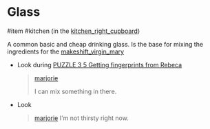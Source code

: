 # Glass

#item #kitchen (in the [kitchen_right_cupboard](kitchen_right_cupboard.md))

A common basic and cheap drinking glass. Is the base for mixing the ingredients for the [makeshift_virgin_mary](items/makeshift_virgin_mary.md)

- Look during [PUZZLE 3 5 Getting fingerprints from Rebeca](../gdd.md#PUZZLE%203%205%20Getting%20fingerprints%20from%20Rebeca)
  > [marjorie](characters/marjorie.md)
  >
  > I can mix something in there.
- Look
  > [marjorie](../characters/marjorie.md)
  > I'm not thirsty right now.
